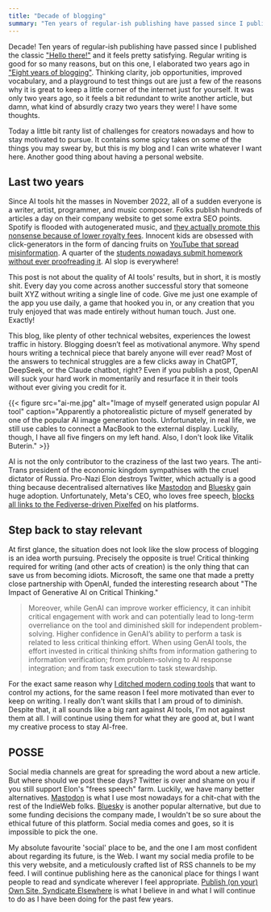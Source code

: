 ```yaml
---
title: "Decade of blogging"
summary: "Ten years of regular-ish publishing have passed since I published the classic “Hello there!” and it feels pretty satisfying. I have some thoughts."
---
```


Decade! Ten years of regular-ish publishing have passed since I published the classic ["Hello there!"](/hello-there/) and it feels pretty satisfying. Regular writing is good for so many reasons, but on this one, I elaborated two years ago in ["Eight years of blogging"](/eight-years-of-blogging/). Thinking clarity, job opportunities, improved vocabulary, and a playground to test things out are just a few of the reasons why it is great to keep a little corner of the internet just for yourself. It was only two years ago, so it feels a bit redundant to write another article, but damn, what kind of absurdly crazy two years they were! I have some thoughts.

Today a little bit ranty list of challenges for creators nowadays and how to stay motivated to pursue. It contains some spicy takes on some of the things you may swear by, but this is my blog and I can write whatever I want here. Another good thing about having a personal website.

## Last two years

Since AI tools hit the masses in November 2022, all of a sudden everyone is a writer, artist, programmer, and music composer. Folks publish hundreds of articles a day on their company website to get some extra SEO points. Spotify is flooded with autogenerated music, and [they actually promote this nonsense because of lower royalty fees](https://futurism.com/spotify-accused-promoting-ghost-artists). Innocent kids are obsessed with click-generators in the form of dancing fruits on [YouTube that spread misinformation](https://www.bbc.co.uk/newsround/66796495). A quarter of the [students nowadays submit homework without ever proofreading it](https://www.npr.org/2025/01/18/g-s1-43115/chatgpt-teen-school-homework-classroom-ai). AI slop is everywhere!

This post is not about the quality of AI tools' results, but in short, it is mostly shit. Every day you come across another successful story that someone built XYZ without writing a single line of code. Give me just one example of the app you use daily, a game that hooked you in, or any creation that you truly enjoyed that was made entirely without human touch. Just one. Exactly!

This blog, like plenty of other technical websites, experiences the lowest traffic in history. Blogging doesn’t feel as motivational anymore. Why spend hours writing a technical piece that barely anyone will ever read? Most of the answers to technical struggles are a few clicks away in ChatGPT, DeepSeek, or the Claude chatbot, right? Even if you publish a post, OpenAI will suck your hard work in momentarily and resurface it in their tools without ever giving you credit for it.

{{< figure src="ai-me.jpg" alt="Image of myself generated usign popular AI tool" caption="Apparently a photorealistic picture of myself generated by one of the popular AI image generation tools. Unfortunately, in real life, we still use cables to connect a MacBook to the external display. Luckily, though, I have all five fingers on my left hand. Also, I don't look like Vitalik Buterin." >}}

AI is not the only contributor to the craziness of the last two years. The anti-Trans president of the economic kingdom sympathises with the cruel dictator of Russia. Pro-Nazi Elon destroys Twitter, which actually is a good thing because decentralised alternatives like [Mastodon](https://mastodon.social/@pawelgrzybek) and [Bluesky](https://bsky.app/profile/pawelgrzybek.com) gain huge adoption. Unfortunately, Meta's CEO, who loves free speech, [blocks all links to the Fediverse-driven Pixelfed](https://techstory.in/meta-blocks-links-to-pixelfed-a-decentralized-instagram-alternative/) on his platforms.

## Step back to stay relevant

At first glance, the situation does not look like the slow process of blogging is an idea worth pursuing. Precisely the opposite is true! Critical thinking required for writing (and other acts of creation) is the only thing that can save us from becoming idiots. Microsoft, the same one that made a pretty close partnership with OpenAI, funded the interesting research about "The Impact of Generative AI on Critical Thinking."

> Moreover, while GenAI can improve worker efficiency, it can inhibit critical engagement with work and can potentially lead to long-term overreliance on the tool and diminished skill for independent problem-solving. Higher confidence in GenAI’s ability to perform a task is related to less critical thinking effort. When using GenAI tools, the effort invested in critical thinking shifts from information gathering to information verification; from problem-solving to AI response integration; and from task execution to task stewardship.

For the exact same reason why [I ditched modern coding tools](/the-joy-of-learning-helix-and-probably-other-modal-terminal-based-editors/) that want to control my actions, for the same reason I feel more motivated than ever to keep on writing. I really don't want skills that I am proud of to diminish. Despite that, it all sounds like a big rant against AI tools, I'm not against them at all. I will continue using them for what they are good at, but I want my creative process to stay AI-free.

## POSSE

Social media channels are great for spreading the word about a new article. But where should we post these days? Twitter is over and shame on you if you still support Elon's "frees speech" farm. Luckily, we have many better alternatives. [Mastodon](https://mastodon.social/@pawelgrzybek) is what I use most nowadays for a chit-chat with the rest of the IndieWeb folks. [Bluesky](https://bsky.app/profile/pawelgrzybek.com) is another popular alternative, but due to some funding decisions the company made, I wouldn't be so sure about the ethical future of this platform. Social media comes and goes, so it is impossible to pick the one.

My absolute favourite 'social' place to be, and the one I am most confident about regarding its future, is the Web. I want my social media profile to be this very website, and a meticulously crafted list of RSS channels to be my feed. I will continue publishing here as the canonical place for things I want people to read and syndicate wherever I feel appropriate. [Publish (on your) Own Site, Syndicate Elsewhere](https://indieweb.org/POSSE) is what I believe in and what I will continue to do as I have been doing for the past few years.

